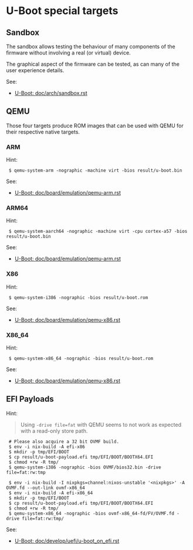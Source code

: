 U-Boot special targets
======================

Sandbox
-------

The sandbox allows testing the behaviour of many components of the firmware
without involving a real (or virtual) device.

The graphical aspect of the firmware can be tested, as can many of the user
experience details.

See:

  - [U-Boot: doc/arch/sandbox.rst](https://source.denx.de/u-boot/u-boot/-/blob/master/doc/arch/sandbox.rst)

QEMU
----

Those four targets produce ROM images that can be used with QEMU for their
respective native targets.

### ARM

Hint:

```
 $ qemu-system-arm -nographic -machine virt -bios result/u-boot.bin
```

See:

  - [U-Boot: doc/board/emulation/qemu-arm.rst](https://source.denx.de/u-boot/u-boot/-/blob/master/doc/board/emulation/qemu-arm.rst)


### ARM64

Hint:

```
 $ qemu-system-aarch64 -nographic -machine virt -cpu cortex-a57 -bios result/u-boot.bin
```

See:

  - [U-Boot: doc/board/emulation/qemu-arm.rst](https://source.denx.de/u-boot/u-boot/-/blob/master/doc/board/emulation/qemu-arm.rst)


### X86

Hint:

```
 $ qemu-system-i386 -nographic -bios result/u-boot.rom
```

See:

  - [U-Boot: doc/board/emulation/qemu-x86.rst](https://source.denx.de/u-boot/u-boot/-/blob/master/doc/board/emulation/qemu-x86.rst)


### X86_64

Hint:

```
 $ qemu-system-x86_64 -nographic -bios result/u-boot.rom
```

See:

  - [U-Boot: doc/board/emulation/qemu-x86.rst](https://source.denx.de/u-boot/u-boot/-/blob/master/doc/board/emulation/qemu-x86.rst)


EFI Payloads
------------

Hint:

> Using `-drive file=fat` with QEMU seems to not work as expected with a
> read-only store path.

```
 # Please also acquire a 32 bit OVMF build.
 $ env -i nix-build -A efi-x86
 $ mkdir -p tmp/EFI/BOOT
 $ cp result/u-boot-payload.efi tmp/EFI/BOOT/BOOTX64.EFI
 $ chmod +rw -R tmp/
 $ qemu-system-i386 -nographic -bios OVMF/bios32.bin -drive file=fat:rw:tmp
```

```
 $ env -i nix-build -I nixpkgs=channel:nixos-unstable '<nixpkgs>' -A OVMF.fd --out-link ovmf-x86_64
 $ env -i nix-build -A efi-x86_64
 $ mkdir -p tmp/EFI/BOOT
 $ cp result/u-boot-payload.efi tmp/EFI/BOOT/BOOTX64.EFI
 $ chmod +rw -R tmp/
 $ qemu-system-x86_64 -nographic -bios ovmf-x86_64-fd/FV/OVMF.fd -drive file=fat:rw:tmp/
```

See:

 - [U-Boot: doc/develop/uefi/u-boot_on_efi.rst](https://source.denx.de/u-boot/u-boot/-/blob/master/doc/develop/uefi/u-boot_on_efi.rst)
